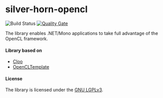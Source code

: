 # silver-horn-opencl
![Build Status](https://github.com/kashinoleg/silver-horn-opencl/workflows/Build/badge.svg)
[![Quality Gate](https://sonarcloud.io/api/project_badges/measure?project=kashinoleg_silver-horn-opencl&metric=alert_status)](https://sonarcloud.io/dashboard/index/kashinoleg_silver-horn-opencl)

The library enables .NET/Mono applications to take full advantage of the OpenCL framework.

#### Library based on
- [Cloo](https://sourceforge.net/projects/cloo/)
- [OpenCLTemplate](https://code.google.com/archive/p/opencltemplate/)

#### License
The library is licensed under the [GNU LGPLv3](https://github.com/kashinoleg/silver-horn-opencl/blob/master/LICENSE).
